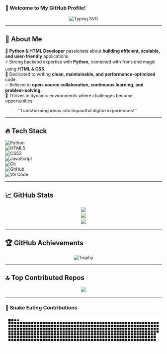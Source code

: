 ### **🌟 Welcome to My GitHub Profile!**  
<div align="center">

![Typing SVG](https://readme-typing-svg.herokuapp.com?font=Fira+Code&pause=1000&color=F7F7F7&width=500&lines=Python+%7C+HTML+%7C+Backend+%7C+Automation;Innovator+%7C+Tech+Enthusiast+%7C+Open-Source+Contributor;Building+Scalable+%26+User-Centric+Solutions)

</div>

---

## 🚀 **About Me**  
🎯 **Python & HTML Developer** passionate about **building efficient, scalable, and user-friendly** applications.  
⚡ Strong backend expertise with **Python**, combined with front-end magic using **HTML & CSS**.  
📌 Dedicated to writing **clean, maintainable, and performance-optimized** code.  
💡 Believer in **open-source collaboration, continuous learning, and problem-solving.**  
🚀 Thrives in dynamic environments where challenges become opportunities.  

> **"Transforming ideas into impactful digital experiences!"**

---

## 🔥 **Tech Stack**  
<div align="left">

![Python](https://img.shields.io/badge/Python-3776AB?style=for-the-badge&logo=python&logoColor=ffdd54)  
![HTML5](https://img.shields.io/badge/HTML5-E34F26?style=for-the-badge&logo=html5&logoColor=white)  
![CSS3](https://img.shields.io/badge/CSS3-1572B6?style=for-the-badge&logo=css3&logoColor=white)  
![JavaScript](https://img.shields.io/badge/JavaScript-F7DF1E?style=for-the-badge&logo=javascript&logoColor=black)  
![Git](https://img.shields.io/badge/Git-F05032?style=for-the-badge&logo=git&logoColor=white)  
![GitHub](https://img.shields.io/badge/GitHub-181717?style=for-the-badge&logo=github&logoColor=white)  
![VS Code](https://img.shields.io/badge/VS%20Code-007ACC?style=for-the-badge&logo=visualstudiocode&logoColor=white)  

</div>

---

## 📈 **GitHub Stats**
<div align="center">

![](https://github-readme-stats.vercel.app/api?username=alphatasker&theme=radical&hide_border=false&include_all_commits=true&count_private=true)  
![](https://github-readme-streak-stats.herokuapp.com/?user=alphatasker&theme=radical&hide_border=false)  
![](https://github-readme-stats.vercel.app/api/top-langs/?username=alphatasker&theme=radical&hide_border=false&layout=compact)  

</div>

---

## 🏆 **GitHub Achievements**  
<div align="center">

![Trophy](https://github-profile-trophy.vercel.app/?username=alphatasker&theme=radical&no-bg=true&no-frame=true&margin-w=15&column=7)

</div>

---

## 🔝 **Top Contributed Repos**
<div align="center">

![](https://github-contributor-stats.vercel.app/api?username=alphatasker&limit=5&theme=radical&combine_all_yearly_contributions=true)

</div>

---

### 🐍 **Snake Eating Contributions**
![Snake animation](https://github.com/alphatasker/alphatasker/blob/output/github-snake-dark.svg)
